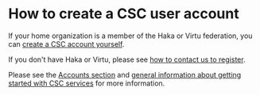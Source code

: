 # How to create a CSC user account

If your home organization is a member of the Haka or Virtu federation, you can
[create a CSC account yourself](../../accounts/how-to-create-new-user-account.md).

If you don't have Haka or Virtu, please see
[how to contact us to register](../../accounts/how-to-create-new-user-account.md#getting-an-account-without-haka-or-virtu).

Please see the
[Accounts section](../../accounts/how-to-create-new-user-account.md) and
[general information about getting started with CSC services](https://research.csc.fi/accounts-and-projects)
for more information.

